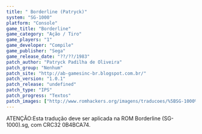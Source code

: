 ```yaml
---
title: " Borderline (Patryck)"
system: "SG-1000"
platform: "Console"
game_title: "Borderline"
game_category: "Ação / Tiro"
game_players: "1"
game_developer: "Compile"
game_publisher: "Sega"
game_release_date: "??/??/1983"
patch_author: "Patryck Padilha de Oliveira"
patch_group: "Nenhum"
patch_site: "http://ab-gamesinc-br.blogspot.com.br/"
patch_version: "1.0.1"
patch_release: "undefined"
patch_type: "IPS"
patch_progress: "Textos"
patch_images: ["http://www.romhackers.org/imagens/traducoes/%5BSG-1000%5D%20Borderline%20-%20Patryck%20-%201.png","http://www.romhackers.org/imagens/traducoes/%5BSG-1000%5D%20Borderline%20-%20Patryck%20-%202.png","http://www.romhackers.org/imagens/traducoes/%5BSG-1000%5D%20Borderline%20-%20Patryck%20-%203.png"]
---
```

ATENÇÃO:Esta tradução deve ser aplicada na ROM Borderline (SG-1000).sg, com CRC32 0B4BCA74.